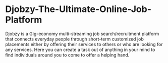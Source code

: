 # Djobzy-The-Ultimate-Online-Job-Platform
Djobzy is a Gig-economy multi-streaming job search/recruitment platform that connects everyday people through short-term customized job placements either by offering their services to others or who are looking for any services. Here you can create a task out of anything in your mind to find individuals around you to come to offer a helping hand.
